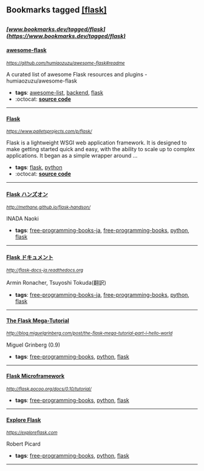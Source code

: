 ## Bookmarks tagged [[flask]](https://www.bookmarks.dev?q=[flask])

_<sup><sup>[www.bookmarks.dev/tagged/flask](https://www.bookmarks.dev/tagged/flask)</sup></sup>_
---
#### [awesome-flask](https://github.com/humiaozuzu/awesome-flask#readme)
_<sup>https://github.com/humiaozuzu/awesome-flask#readme</sup>_

A curated list of awesome Flask resources and plugins - humiaozuzu/awesome-flask
* **tags**: [awesome-list](../tagged/awesome-list.md), [backend](../tagged/backend.md), [flask](../tagged/flask.md)
* :octocat: **[source code](https://github.com/humiaozuzu/awesome-flask#readme)**
---
#### [Flask](https://www.palletsprojects.com/p/flask/)
_<sup>https://www.palletsprojects.com/p/flask/</sup>_

Flask is a lightweight WSGI web application framework. It is designed to make getting started quick and easy, with the ability to scale up to complex applications. It began as a simple wrapper around ...
* **tags**: [flask](../tagged/flask.md), [python](../tagged/python.md)
* :octocat: **[source code](https://github.com/pallets/flask)**
---
#### [Flask ハンズオン](http://methane.github.io/flask-handson/)
_<sup>http://methane.github.io/flask-handson/</sup>_

INADA Naoki
* **tags**: [free-programming-books-ja](../tagged/free-programming-books-ja.md), [free-programming-books](../tagged/free-programming-books.md), [python](../tagged/python.md), [flask](../tagged/flask.md)
---
#### [Flask ドキュメント](http://flask-docs-ja.readthedocs.org)
_<sup>http://flask-docs-ja.readthedocs.org</sup>_

Armin Ronacher, Tsuyoshi Tokuda(翻訳)
* **tags**: [free-programming-books-ja](../tagged/free-programming-books-ja.md), [free-programming-books](../tagged/free-programming-books.md), [python](../tagged/python.md), [flask](../tagged/flask.md)
---
#### [The Flask Mega-Tutorial](http://blog.miguelgrinberg.com/post/the-flask-mega-tutorial-part-i-hello-world)
_<sup>http://blog.miguelgrinberg.com/post/the-flask-mega-tutorial-part-i-hello-world</sup>_

Miguel Grinberg (0.9)
* **tags**: [free-programming-books](../tagged/free-programming-books.md), [python](../tagged/python.md), [flask](../tagged/flask.md)
---
#### [Flask Microframework](http://flask.pocoo.org/docs/0.10/tutorial/)
_<sup>http://flask.pocoo.org/docs/0.10/tutorial/</sup>_

* **tags**: [free-programming-books](../tagged/free-programming-books.md), [python](../tagged/python.md), [flask](../tagged/flask.md)
---
#### [Explore Flask](https://exploreflask.com)
_<sup>https://exploreflask.com</sup>_

Robert Picard
* **tags**: [free-programming-books](../tagged/free-programming-books.md), [python](../tagged/python.md), [flask](../tagged/flask.md)
---
